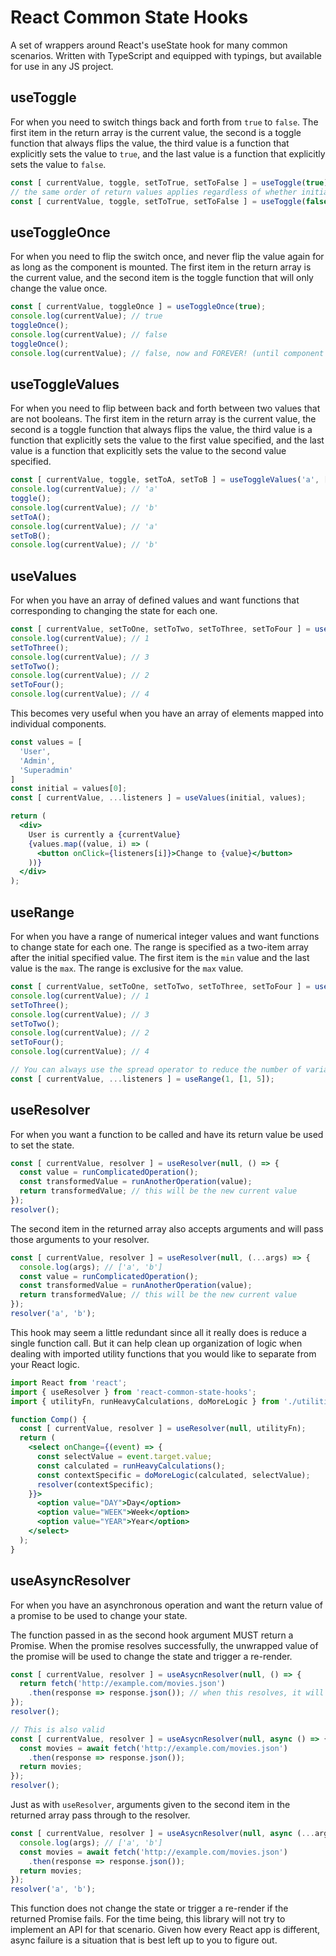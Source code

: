 # React Common State Hooks

A set of wrappers around React's useState hook for many common scenarios.
Written with TypeScript and equipped with typings, but available for use
in any JS project.

## useToggle

For when you need to switch things back and forth from `true` to `false`.
The first item in the return array is the current value, the second is a
toggle function that always flips the value, the third value is a function
that explicitly sets the value to `true`, and the last value is a function
that explicitly sets the value to `false`.

```javascript
const [ currentValue, toggle, setToTrue, setToFalse ] = useToggle(true);
// the same order of return values applies regardless of whether initially `true` or `false`
const [ currentValue, toggle, setToTrue, setToFalse ] = useToggle(false);
```

## useToggleOnce

For when you need to flip the switch once, and never flip the value again
for as long as the component is mounted. The first item in the return array
is the current value, and the second item is the toggle function that will
only change the value once.

```javascript
const [ currentValue, toggleOnce ] = useToggleOnce(true);
console.log(currentValue); // true
toggleOnce();
console.log(currentValue); // false
toggleOnce();
console.log(currentValue); // false, now and FOREVER! (until component is unmounted)
```

## useToggleValues

For when you need to flip between back and forth between two values that
are not booleans. The first item in the return array is the current value,
the second is a toggle function that always flips the value, the third value
is a function that explicitly sets the value to the first value specified,
and the last value is a function that explicitly sets the value to the second
value specified.

```javascript
const [ currentValue, toggle, setToA, setToB ] = useToggleValues('a', ['a', 'b']);
console.log(currentValue); // 'a'
toggle();
console.log(currentValue); // 'b'
setToA();
console.log(currentValue); // 'a'
setToB();
console.log(currentValue); // 'b'
```

## useValues

For when you have an array of defined values and want functions that
corresponding to changing the state for each one.

```javascript
const [ currentValue, setToOne, setToTwo, setToThree, setToFour ] = useValues(1, [1, 2, 3, 4]);
console.log(currentValue); // 1
setToThree();
console.log(currentValue); // 3
setToTwo();
console.log(currentValue); // 2
setToFour();
console.log(currentValue); // 4
```

This becomes very useful when you have an array of elements mapped
into individual components.

```jsx
const values = [
  'User',
  'Admin',
  'Superadmin'
]
const initial = values[0];
const [ currentValue, ...listeners ] = useValues(initial, values);

return (
  <div>
    User is currently a {currentValue}
    {values.map((value, i) => (
      <button onClick={listeners[i]}>Change to {value}</button>
    ))}
  </div>
);
```

## useRange

For when you have a range of numerical integer values and want functions
to change state for each one. The range is specified as a two-item array
after the initial specified value. The first item is the `min` value
and the last value is the `max`. The range is exclusive for the `max` value.

```javascript
const [ currentValue, setToOne, setToTwo, setToThree, setToFour ] = useRange(1, [1, 5]);
console.log(currentValue); // 1
setToThree();
console.log(currentValue); // 3
setToTwo();
console.log(currentValue); // 2
setToFour();
console.log(currentValue); // 4

// You can always use the spread operator to reduce the number of variables.
const [ currentValue, ...listeners ] = useRange(1, [1, 5]);
```

## useResolver

For when you want a function to be called and have its return value be used
to set the state.

```javascript
const [ currentValue, resolver ] = useResolver(null, () => {
  const value = runComplicatedOperation();
  const transformedValue = runAnotherOperation(value);
  return transformedValue; // this will be the new current value
});
resolver();
```

The second item in the returned array also accepts arguments and will pass
those arguments to your resolver.

```javascript
const [ currentValue, resolver ] = useResolver(null, (...args) => {
  console.log(args); // ['a', 'b']
  const value = runComplicatedOperation();
  const transformedValue = runAnotherOperation(value);
  return transformedValue; // this will be the new current value
});
resolver('a', 'b');
```

This hook may seem a little redundant since all it really does is
reduce a single function call. But it can help clean up organization
of logic when dealing with imported utility functions that you would
like to separate from your React logic.

```jsx
import React from 'react';
import { useResolver } from 'react-common-state-hooks';
import { utilityFn, runHeavyCalculations, doMoreLogic } from './utilities';

function Comp() {
  const [ currentValue, resolver ] = useResolver(null, utilityFn);
  return (
    <select onChange={(event) => {
      const selectValue = event.target.value;
      const calculated = runHeavyCalculations();
      const contextSpecific = doMoreLogic(calculated, selectValue);
      resolver(contextSpecific);
    }}>
      <option value="DAY">Day</option>
      <option value="WEEK">Week</option>
      <option value="YEAR">Year</option>
    </select>
  );
}
```

## useAsyncResolver

For when you have an asynchronous operation and want the return value
of a promise to be used to change your state.

The function passed in as the second hook argument MUST return a Promise.
When the promise resolves successfully, the unwrapped value of the promise
will be used to change the state and trigger a re-render.

```javascript
const [ currentValue, resolver ] = useAsycnResolver(null, () => {
  return fetch('http://example.com/movies.json')
    .then(response => response.json()); // when this resolves, it will be the new value of the state
});
resolver();

// This is also valid
const [ currentValue, resolver ] = useAsycnResolver(null, async () => {
  const movies = await fetch('http://example.com/movies.json')
    .then(response => response.json());
  return movies;
});
resolver();
```

Just as with `useResolver`, arguments given to the second item in the
returned array pass through to the resolver.

```javascript
const [ currentValue, resolver ] = useAsycnResolver(null, async (...args) => {
  console.log(args); // ['a', 'b']
  const movies = await fetch('http://example.com/movies.json')
    .then(response => response.json());
  return movies;
});
resolver('a', 'b');
```

This function does not change the state or trigger a re-render if the
returned Promise fails. For the time being, this library will not try
to implement an API for that scenario. Given how every React app is
different, async failure is a situation that is best left up to you to
figure out.
